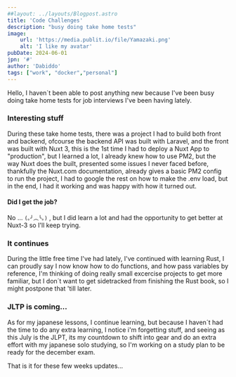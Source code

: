```yaml
---
##layout: ../layouts/Blogpost.astro
title: 'Code Challenges'
description: "busy doing take home tests"
image:
    url: 'https://media.publit.io/file/Yamazaki.png' 
    alt: 'I like my avatar'
pubDate: 2024-06-01
jpn: '#'
author: 'Dabiddo'
tags: ["work", "docker","personal"]
---
```


Hello, I haven´t been able to post anything new because I've been busy doing take home tests for job interviews I've been having lately.

### Interesting stuff
During these take home tests, there was a project I had to build both front and backend, ofcourse the backend API was built with Laravel, and the front was built with Nuxt 3, this is the 1st time I had to deploy a Nuxt App to "production", but I learned a lot, I already knew how to use PM2, but the way Nuxt does the built, presented some issues I never faced before, thankfully the Nuxt.com documentation, already gives a basic PM2 config to run the project, I had to google the rest on how to make the .env load, but in the end, I had it working and was happy with how it turned out.

#### Did I get the job?
No ... `(｡╯︵╰｡)` , but I did learn a lot and had the opportunity to get better at Nuxt-3 so I'll keep trying.

### It continues
During the little free time I've had lately, I've continued with learning Rust, I can proudly say I now know how to do functions, and how pass variables by reference, I'm thinking of doing really small excercise projects to get more familiar, but I don´t want to get sidetracked from finishing the Rust book, so I might postpone that 'till later.

### JLTP is coming...
As for my japanese lessons, I continue learning, but because I haven´t had the time to do any extra learning, I notice i'm forgetting stuff, and seeing as this July is the JLPT, its my countdown to shift into gear and do an extra effort with my japanese solo studying, so I'm working on a study plan to be ready for the december exam.

That is it for these few weeks updates...


